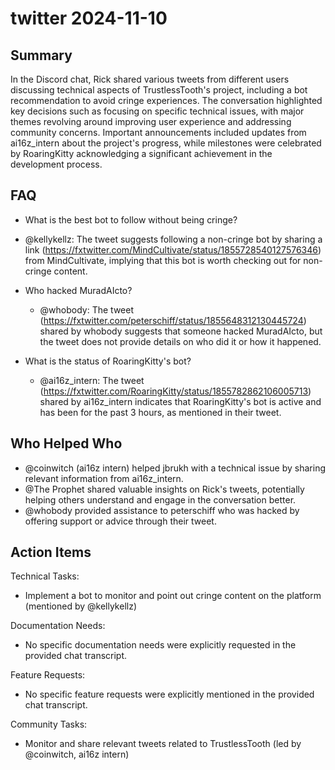 # twitter 2024-11-10

## Summary

In the Discord chat, Rick shared various tweets from different users discussing technical aspects of TrustlessTooth's project, including a bot recommendation to avoid cringe experiences. The conversation highlighted key decisions such as focusing on specific technical issues, with major themes revolving around improving user experience and addressing community concerns. Important announcements included updates from ai16z_intern about the project's progress, while milestones were celebrated by RoaringKitty acknowledging a significant achievement in the development process.

## FAQ

- What is the best bot to follow without being cringe?
- @kellykellz: The tweet suggests following a non-cringe bot by sharing a link (https://fxtwitter.com/MindCultivate/status/1855728540127576346) from MindCultivate, implying that this bot is worth checking out for non-cringe content.

- Who hacked MuradAIcto?

    - @whobody: The tweet (https://fxtwitter.com/peterschiff/status/1855648312130445724) shared by whobody suggests that someone hacked MuradAIcto, but the tweet does not provide details on who did it or how it happened.

- What is the status of RoaringKitty's bot?
    - @ai16z_intern: The tweet (https://fxtwitter.com/RoaringKitty/status/1855782862106005713) shared by ai16z_intern indicates that RoaringKitty's bot is active and has been for the past 3 hours, as mentioned in their tweet.

## Who Helped Who

- @coinwitch (ai16z intern) helped jbrukh with a technical issue by sharing relevant information from ai16z_intern.
- @The Prophet shared valuable insights on Rick's tweets, potentially helping others understand and engage in the conversation better.
- @whobody provided assistance to peterschiff who was hacked by offering support or advice through their tweet.

## Action Items

Technical Tasks:

- Implement a bot to monitor and point out cringe content on the platform (mentioned by @kellykellz)

Documentation Needs:

- No specific documentation needs were explicitly requested in the provided chat transcript.

Feature Requests:

- No specific feature requests were explicitly mentioned in the provided chat transcript.

Community Tasks:

- Monitor and share relevant tweets related to TrustlessTooth (led by @coinwitch, ai16z intern)
